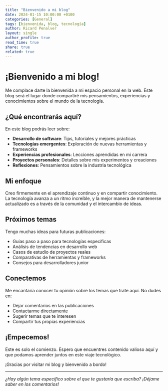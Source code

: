 ```yaml
---
title: "Bienvenido a mi blog"
date: 2024-01-15 10:00:00 +0100
categories: [General]
tags: [bienvenida, blog, tecnología]
author: Ricard Penalver
layout: single
author_profile: true
read_time: true
share: true
related: true
---
```


# ¡Bienvenido a mi blog!

Me complace darte la bienvenida a mi espacio personal en la web. Este blog será el lugar donde compartiré mis pensamientos, experiencias y conocimientos sobre el mundo de la tecnología.

## ¿Qué encontrarás aquí?

En este blog podrás leer sobre:

- **Desarrollo de software**: Tips, tutoriales y mejores prácticas
- **Tecnologías emergentes**: Exploración de nuevas herramientas y frameworks
- **Experiencias profesionales**: Lecciones aprendidas en mi carrera
- **Proyectos personales**: Detalles sobre mis experimentos y creaciones
- **Reflexiones**: Pensamientos sobre la industria tecnológica

## Mi enfoque

Creo firmemente en el aprendizaje continuo y en compartir conocimiento. La tecnología avanza a un ritmo increíble, y la mejor manera de mantenerse actualizado es a través de la comunidad y el intercambio de ideas.

## Próximos temas

Tengo muchas ideas para futuras publicaciones:

- Guías paso a paso para tecnologías específicas
- Análisis de tendencias en desarrollo web
- Casos de estudio de proyectos reales
- Comparativas de herramientas y frameworks
- Consejos para desarrolladores junior

## Conectemos

Me encantaría conocer tu opinión sobre los temas que trate aquí. No dudes en:

- Dejar comentarios en las publicaciones
- Contactarme directamente
- Sugerir temas que te interesen
- Compartir tus propias experiencias

## ¡Empecemos!

Este es solo el comienzo. Espero que encuentres contenido valioso aquí y que podamos aprender juntos en este viaje tecnológico.

¡Gracias por visitar mi blog y bienvenido a bordo!

---

*¿Hay algún tema específico sobre el que te gustaría que escriba? ¡Déjame saber en los comentarios!*
